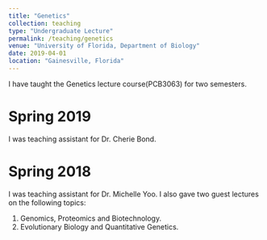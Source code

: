 ```yaml
---
title: "Genetics"
collection: teaching
type: "Undergraduate Lecture"
permalink: /teaching/genetics
venue: "University of Florida, Department of Biology"
date: 2019-04-01
location: "Gainesville, Florida"
---
```


I have taught the Genetics lecture course(PCB3063) for two semesters.

Spring 2019
======
I was teaching assistant for Dr. Cherie Bond. 

Spring 2018
======
I was teaching assistant for Dr. Michelle Yoo. I also gave two guest lectures on the following topics:
1. Genomics, Proteomics and Biotechnology.
2. Evolutionary Biology and Quantitative Genetics.

